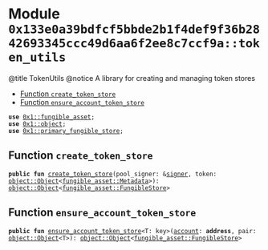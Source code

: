
<a id="0x133e0a39bdfcf5bbde2b1f4def9f36b2842693345ccc49d6aa6f2ee8c7ccf9a_token_utils"></a>

# Module `0x133e0a39bdfcf5bbde2b1f4def9f36b2842693345ccc49d6aa6f2ee8c7ccf9a::token_utils`

@title TokenUtils
@notice A library for creating and managing token stores


-  [Function `create_token_store`](#0x133e0a39bdfcf5bbde2b1f4def9f36b2842693345ccc49d6aa6f2ee8c7ccf9a_token_utils_create_token_store)
-  [Function `ensure_account_token_store`](#0x133e0a39bdfcf5bbde2b1f4def9f36b2842693345ccc49d6aa6f2ee8c7ccf9a_token_utils_ensure_account_token_store)


<pre><code><b>use</b> <a href="">0x1::fungible_asset</a>;
<b>use</b> <a href="">0x1::object</a>;
<b>use</b> <a href="">0x1::primary_fungible_store</a>;
</code></pre>



<a id="0x133e0a39bdfcf5bbde2b1f4def9f36b2842693345ccc49d6aa6f2ee8c7ccf9a_token_utils_create_token_store"></a>

## Function `create_token_store`



<pre><code><b>public</b> <b>fun</b> <a href="token_utils.md#0x133e0a39bdfcf5bbde2b1f4def9f36b2842693345ccc49d6aa6f2ee8c7ccf9a_token_utils_create_token_store">create_token_store</a>(pool_signer: &<a href="">signer</a>, token: <a href="_Object">object::Object</a>&lt;<a href="_Metadata">fungible_asset::Metadata</a>&gt;): <a href="_Object">object::Object</a>&lt;<a href="_FungibleStore">fungible_asset::FungibleStore</a>&gt;
</code></pre>



<a id="0x133e0a39bdfcf5bbde2b1f4def9f36b2842693345ccc49d6aa6f2ee8c7ccf9a_token_utils_ensure_account_token_store"></a>

## Function `ensure_account_token_store`



<pre><code><b>public</b> <b>fun</b> <a href="token_utils.md#0x133e0a39bdfcf5bbde2b1f4def9f36b2842693345ccc49d6aa6f2ee8c7ccf9a_token_utils_ensure_account_token_store">ensure_account_token_store</a>&lt;T: key&gt;(<a href="">account</a>: <b>address</b>, pair: <a href="_Object">object::Object</a>&lt;T&gt;): <a href="_Object">object::Object</a>&lt;<a href="_FungibleStore">fungible_asset::FungibleStore</a>&gt;
</code></pre>
